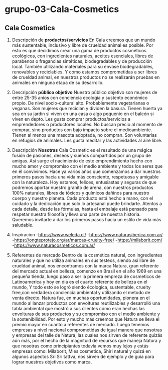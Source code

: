 # grupo-03-Cala-Cosmetics

## Cala Cosmetics

1. Descripción de **productos/servicios**
En Cala creemos que un mundo más sustentable, inclusivo y libre de crueldad animal es posible.
Por esto es que decidimos crear una gama de productos cosméticos ecológicos, con ingredientes naturales, aceites esenciales, libres de parabenos o fragancias sintéticas, biodegradables y de producción local. También utilizando materiales para su envase biodegradables, renovables y reciclables. Y como estamos comprometidas a ser libres de crueldad animal, en nuestros productos no se realizarán pruebas en animales en ninguna etapa de su desarrollo. 

2. Descripción **público objetivo**
Nuestro público objetivo son mujeres de entre 25-35 anios con conciencia ecología y sustento económico propio. De nivel socio-cultural alto. 
Probablemente vegetarianas o veganas. Son mujeres que reciclan y dividen la basura.
Tienen huerta ya sea en su jardín si viven en una casa o algo pequenio en el balcón si viven en depto.
Les gusta comprar productos/servicios a emprendedores o productores locales.
No buscan precio al momento de comprar, sino productos con bajo impacto sobre el medioambiente.
Tienen al menos una mascota adoptada, no compran. Son voluntarias en refugios de animales.
Les gusta meditar y las actividades al aire libre. 

3. Descripción **Nosotras**
Cala Cosmetic es el resultado de una mágica fusión de pasiones, deseos y sueños compartidos por un grupo de amigas. Así surge el nacimiento de este emprendimiento hecho con mucho amor y compromiso con el medio ambiente y todos los seres que en él convivimos. Hace ya varios años que comenzamos a dar nuestros primeros pasos hacia una vida más consciente, respetuosa y amigable con la naturaleza. Hoy estamos, felices, entusiastas y seguras de que podremos aportar nuestro granito de arena, con nuestros productos 100% naturales, libres de tóxicos y químicos dañinos para nuestro cuerpo y nuestro planeta.
Cada producto está hecho a mano, con el cuidado y la dedicación que solo lo artesanal puede brindarte. Atentos a cada detalle, desde las fórmulas, hasta el embalaje está pensado para respetar nuestra filosofía y lleva una parte de nuestra historia.
Queremos invitarte a dar los primeros pasos hacia un estilo de vida más saludable.

4. Inspiracion
    -https://www.weleda.cl/
    -https://www.naturasiberica.com.ar/
    -https://ongteprotejo.org/ar/marcas-cruelty-free/
    -https://milaborit.com/
    -https://www.naturacosmeticos.com.ar/

5. Referentes de mercado
Dentro de la cosmética natural, con ingredientes naturales y que no utiliza animales en sus testeos, siendo así libre de crueldad animal, nos encontramos con la marca Natura, gran referente del mercado actual en belleza, comenzo en Brasil en el año 1969 en una pequeña tienda, luego paso a ser la primera empreza de cosmeticos de Latinoamerica  y hoy en dia es el cuarto referente de belleza en el mundo, Y todo esto se logró siendo écologica, sustentable, cruelty free,con verdadera  conciencia ambiental y utilizando el metodo de venta directo.
Natura fue, en muchas oportunidades, pionera en el mundo al lanzar productos con envolturas reutilizables y desarrolló una tabla ambiental que mostró a sus clientes cómo eran hechas las envolturas de sus productos y su compromiso con el medio ambiente y la sostenibilidad. Por esto y mucho mas creemos que Natura se lleva el premio mayor en cuanto a referentes de mercado.
Luego tenemos empresas a nivel nacional comprometidas de igual manera que nosotras y empresas del talle de Natura, las cuales nos sirven de referente quizás aún más, por el hecho de la magnituid de recursos que maneja Natura y que nosotras como principiantes todavía vemos muy lejos y estás empresas como: Milaborit, Mies cosmetica, Shiri natural y quizá en algunos aspectos Sri Sri tattva, nos sirven de ejemplo y de guia para lograr nuestros objetivos como marca.